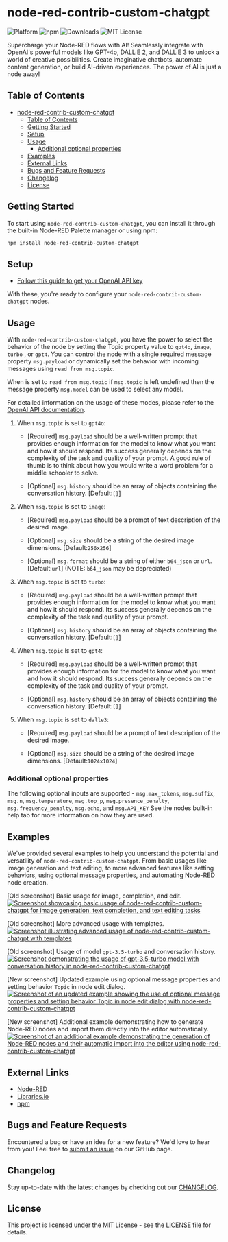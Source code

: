 # node-red-contrib-custom-chatgpt

![Platform](https://img.shields.io/badge/platform-Node--RED-red)
![npm](https://img.shields.io/npm/v/node-red-contrib-custom-chatgpt.svg)
![Downloads](https://img.shields.io/npm/dt/node-red-contrib-custom-chatgpt.svg)
![MIT License](https://img.shields.io/badge/license-MIT-blue.svg)

Supercharge your Node-RED flows with AI! Seamlessly integrate with OpenAI's powerful models like GPT-4o, DALL·E 2, and DALL·E 3 to unlock a world of creative possibilities. Create imaginative chatbots, automate content generation, or build AI-driven experiences. The power of AI is just a node away!

## Table of Contents

- [node-red-contrib-custom-chatgpt](#node-red-contrib-custom-chatgpt)
  - [Table of Contents](#table-of-contents)
  - [Getting Started](#getting-started)
  - [Setup](#setup)
  - [Usage](#usage)
    - [Additional optional properties](#additional-optional-properties)
  - [Examples](#examples)
  - [External Links](#external-links)
  - [Bugs and Feature Requests](#bugs-and-feature-requests)
  - [Changelog](#changelog)
  - [License](#license)

## Getting Started

To start using `node-red-contrib-custom-chatgpt`, you can install it through the built-in Node-RED Palette manager or using npm:

```sh
npm install node-red-contrib-custom-chatgpt
```

## Setup

- [Follow this guide to get your OpenAI API key](https://platform.openai.com/account/api-keys)

With these, you're ready to configure your `node-red-contrib-custom-chatgpt` nodes.

## Usage

With `node-red-contrib-custom-chatgpt`, you have the power to select the behavior of the node by setting the Topic property value to `gpt4o`, `image`, `turbo` , or `gpt4`. You can control the node with a single required message property `msg.payload` or dynamically set the behavior with incoming messages using `read from msg.topic`.

When is set to `read from msg.topic` if `msg.topic` is left undefined then the message property `msg.model` can be used to select any model.

For detailed information on the usage of these modes, please refer to the [OpenAI API documentation](https://beta.openai.com/docs/).

1. When `msg.topic` is set to `gpt4o`:

   - [Required] `msg.payload` should be a well-written prompt that provides enough information for the model to know what you want and how it should respond. Its success generally depends on the complexity of the task and quality of your prompt. A good rule of thumb is to think about how you would write a word problem for a middle schooler to solve.

   - [Optional] `msg.history` should be an array of objects containing the conversation history. [Default:`[]`]
   
2. When `msg.topic` is set to `image`:

   - [Required] `msg.payload` should be a prompt of text description of the desired image.

   - [Optional] `msg.size` should be a string of the desired image dimensions. [Default:`256x256`]

   - [Optional] `msg.format` should be a string of either `b64_json` or `url`. [Default:`url`] (NOTE: `b64_json` may be depreciated)

3. When `msg.topic` is set to `turbo`:

   - [Required] `msg.payload` should be a well-written prompt that provides enough information for the model to know what you want and how it should respond. Its success generally depends on the complexity of the task and quality of your prompt.

   - [Optional] `msg.history` should be an array of objects containing the conversation history. [Default:`[]`]

4. When `msg.topic` is set to `gpt4`:

   - [Required] `msg.payload` should be a well-written prompt that provides enough information for the model to know what you want and how it should respond. Its success generally depends on the complexity of the task and quality of your prompt.

   - [Optional] `msg.history` should be an array of objects containing the conversation history. [Default:`[]`]

5. When `msg.topic` is set to `dalle3`:

   - [Required] `msg.payload` should be a prompt of text description of the desired image.

   - [Optional] `msg.size` should be a string of the desired image dimensions. [Default:`1024x1024`]
   
### Additional optional properties

The following optional inputs are supported - `msg.max_tokens`, `msg.suffix`, `msg.n`, `msg.temperature`, `msg.top_p`, `msg.presence_penalty`, `msg.frequency_penalty`, `msg.echo`, and `msg.API_KEY` See the nodes built-in help tab for more information on how they are used.

## Examples

We've provided several examples to help you understand the potential and versatility of `node-red-contrib-custom-chatgpt`. From basic usages like image generation and text editing, to more advanced features like setting behaviors, using optional message properties, and automating Node-RED node creation.

[Old screenshot] Basic usage for image, completion, and edit.
[![Screenshot showcasing basic usage of node-red-contrib-custom-chatgpt for image generation, text completion, and text editing tasks](/examples/example.png)](https://github.com/HaroldPetersInskipp/node-red-contrib-chatgpt/blob/main/examples/chatgpt.json)

[Old screenshot] More advanced usage with templates.
[![Screenshot illustrating advanced usage of node-red-contrib-custom-chatgpt with templates](/examples/example2.png)](https://github.com/HaroldPetersInskipp/node-red-contrib-chatgpt/blob/main/examples/chatgpt.json)

[Old screenshot] Usage of model `gpt-3.5-turbo` and conversation history.
[![Screenshot demonstrating the usage of `gpt-3.5-turbo` model with conversation history in node-red-contrib-custom-chatgpt](/examples/example3.png)](https://github.com/HaroldPetersInskipp/node-red-contrib-chatgpt/blob/main/examples/chatgpt.json)

[New screenshot] Updated example using optional message properties and setting behavior `Topic` in node edit dialog.
[![Screenshot of an updated example showing the use of optional message properties and setting behavior `Topic` in node edit dialog with node-red-contrib-custom-chatgpt](/examples/example4.png)](https://github.com/HaroldPetersInskipp/node-red-contrib-chatgpt/blob/main/examples/chatgpt.json)

[New screenshot] Additional example demonstrating how to generate Node-RED nodes and import them directly into the editor automatically.
[![Screenshot of an additional example demonstrating the generation of Node-RED nodes and their automatic import into the editor using node-red-contrib-custom-chatgpt](/examples/example5.png)](https://github.com/HaroldPetersInskipp/node-red-contrib-chatgpt/blob/main/examples/generate-node-red-nodes.json)

## External Links

- [Node-RED](https://flows.nodered.org/node/node-red-contrib-custom-chatgpt)
- [Libraries.io](https://libraries.io/npm/node-red-contrib-custom-chatgpt)
- [npm](https://www.npmjs.com/package/node-red-contrib-custom-chatgpt)

## Bugs and Feature Requests

Encountered a bug or have an idea for a new feature? We'd love to hear from you! Feel free to [submit an issue](https://github.com/HaroldPetersInskipp/node-red-contrib-chatgpt/issues) on our GitHub page.

## Changelog

Stay up-to-date with the latest changes by checking out our [CHANGELOG](https://github.com/HaroldPetersInskipp/node-red-contrib-chatgpt/blob/main/CHANGELOG.md).

## License

This project is licensed under the MIT License - see the [LICENSE](LICENSE) file for details.
